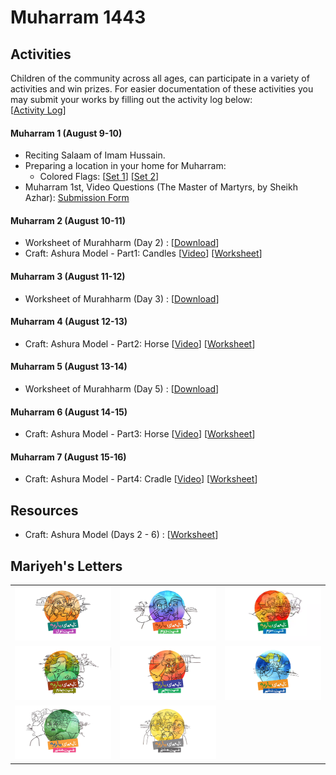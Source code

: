 # Muharram 1443
 


## Activities
Children of the community across all ages, can participate in a variety of activities and win prizes. For easier documentation of these activities you may submit your works by filling out the activity log below: <br>[[Activity Log](https://docs.google.com/forms/d/e/1FAIpQLSc0Z7QxUzyX_GphQiOimVXjmbL5FIfeMFUFv-qATAEWCSzg_w/viewform)]

#### Muharram 1 (August 9-10)
  - Reciting Salaam of Imam Hussain.
  - Preparing a location in your home for Muharram:
    - Colored Flags: [[Set 1](resources/ColoredFlagsSet1.pdf)] [[Set 2](resources/ColoredFlagsSet2.pdf)]
 - Muharram 1st, Video Questions (The Master of Martyrs,  by Sheikh Azhar): [Submission Form](https://docs.google.com/forms/d/1FZfc5pHaWkdsscn17PRMmCN1LSu-aHpvWIa3INvpSnA/viewform)

#### Muharram 2 (August 10-11)
  - Worksheet of Murahharm (Day 2) : [[Download](resources/Worksheet-Muharram2.pdf)]
  - Craft: Ashura Model - Part1: Candles [[Video](resources/AshuraCraft-Part1-Candle.mp4)] [[Worksheet](resources/CraftAshuraModelWorksheet.pdf)] 

#### Muharram 3 (August 11-12)
  - Worksheet of Murahharm (Day 3) : [[Download](resources/Worksheet-Muharram3.pdf)]

#### Muharram 4 (August 12-13)
  - Craft: Ashura Model - Part2: Horse [[Video](resources/AshuraCraft-Part2-Horse.mp4)] [[Worksheet](resources/CraftAshuraModelWorksheet.pdf)] 

#### Muharram 5 (August 13-14)
  - Worksheet of Murahharm (Day 5) : [[Download](resources/Worksheet-Muharram5.pdf)]

#### Muharram 6 (August 14-15)
  - Craft: Ashura Model - Part3: Horse [[Video](resources/AshuraCraft-Part3-PalmTree.mp4)] [[Worksheet](resources/CraftAshuraModelWorksheet.pdf)] 

#### Muharram 7 (August 15-16)
  - Craft: Ashura Model - Part4: Cradle [[Video](resources/AshuraCraft-Part4-Cradle.mp4)] [[Worksheet](resources/CraftAshuraModelWorksheet.pdf)] 


## Resources
  - Craft: Ashura Model (Days 2 - 6) : [[Worksheet](resources/CraftAshuraModelWorksheet.pdf)] 

## Mariyeh's Letters

|  |  |  |
|---|---|---|
| [![Part1](resources/thumbnails/Mariyeh1.png)](https://jamejamonline.ir/files/fa/news/1400/5/19/405932_410.mp4)  | [![Part2](resources/thumbnails/Mariyeh2.png)](https://jamejamonline.ir/files/fa/news/1400/5/19/407234_594.mp4)  | [![Part3](resources/thumbnails/Mariyeh3.png)](https://jamejamonline.ir/files/fa/news/1400/5/21/408597_962.mp4)  |
| [![Part4](resources/thumbnails/Mariyeh4.png)](https://jamejamonline.ir/files/fa/news/1400/5/21/409322_309.mp4) | [![Part5](resources/thumbnails/Mariyeh5.png)](https://jamejamonline.ir/files/fa/news/1400/5/22/410039_113.mp4) | [![Part6](resources/thumbnails/Mariyeh6.png)](https://jamejamonline.ir/files/fa/news/1400/5/24/411198_691.mp4) |
| [![Part7](resources/thumbnails/Mariyeh7.png)](https://jamejamonline.ir/files/fa/news/1400/5/24/412433_776.mp4) | [![Part8](resources/thumbnails/Mariyeh8.png)](https://jamejamonline.ir/files/fa/news/1400/5/26/413419_921.mp4) |   |

<script src="http://code.jquery.com/jquery-1.4.2.min.js"></script> <script> var x = document.getElementsByClassName("site-footer-credits"); setTimeout(() => { x[0].remove(); }, 10); </script>

